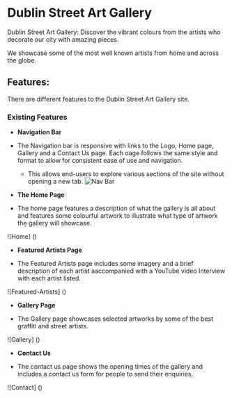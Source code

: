 # Dublin Street Art Gallery

Dublin Street Art Gallery: 
Discover the vibrant colours from the artists who decorate our city with amazing pieces.

We showcase some of the most well known artists from home and across the globe.

## Features: 

There are different features to the Dublin Street Art Gallery site.

### Existing Features

- __Navigation Bar__

- The Navigation bar is responsive with links to the Logo, Home page, Gallery and a Contact Us page. Each oage follows the same style and format to allow for consistent ease of use and navigation. 

  - This allows end-users to explore various sections of the site without opening a new tab.
  ![Nav Bar](https://micdr93.github.io/dublinstreetartp1/assets/images/DublinStreetArtGalleryNavBar.png)

- __The Home Page__

- The home page features a description of what the gallery is all about and features some colourful artwork to illustrate what type of artwork the gallery will showcase.

![Home] ()

- __Featured Artists Page__

- The Featured Artists page includes some imagery and a brief description of each artist aaccompanied with a YouTube video Interview with each artist listed.

![Featured-Artists] ()

- __Gallery Page__

- The Gallery page showcases selected artworks by some of the best graffiti and street artists.

![Gallery] ()

- __Contact Us__

- The contact us page shows the opening times of the gallery and includes a contact us form for people to send their enquiries.

![Contact] ()



